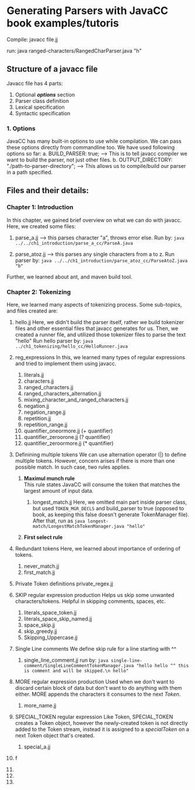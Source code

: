 # Generating Parsers with JavaCC book examples/tutoris


Compile:
javacc file.jj

run:
java ranged-characters/RangedCharParser.java "h"

## Structure of a javacc file
Javacc file has 4 parts:
1. Optional **_options_** section
2. Parser class definition
3. Lexical specification
4. Syntactic specification

### 1. Options
JavaCC has many built-in options to use while compilation. We can pass these options directly from commandline too. We have used following options so far:
a. BUILD_PARSER: true; --> This is to tell javacc compiler we want to build the parser, not just other files.
b. OUTPUT_DIRECTORY: "./path-to-parser-directory"; --> This allows us to compile/build our parser in a path specified.



## Files and their details:
### Chapter 1: Introduction
In this chapter, we gained brief overview on what we can do with javacc. Here, we created some files:
1. parse_a.jj --> this parses character "a", throws error else.
   Run by: `java ../../ch1_introduction/parse_a_cc/ParseA.java`

2. parse_atoz.jj --> this parses any single characters from a to z.
   Run parser by: `java ../../ch1_introduction/parse_atoz_cc/ParseAtoZ.java "b"`

Further, we learned about ant, and maven build tool.

### Chapter 2: Tokenizing
Here, we learned many aspects of tokenizing process. Some sub-topics, and files created are:

1. hello.jj
    Here, we didn't build the parser itself, rather we build tokenizer files and other essential files that javacc generates for us.
    Then, we created a runner file, and utilized those tokenizer files to parse the text "hello"
   Run hello parser by: `java ../ch1_tokenizing/hello_cc/HelloRunner.java`

2. reg_expressions
   In this, we learned many types of regular expressions and tried to implement them using javacc.
   1. literals.jj
   2. characters.jj
   3. ranged_characters.jj
   4. ranged_characters_alternation.jj
   5. mixing_character_and_ranged_characters.jj
   6. negation.jj
   7. negation_range.jj
   8. repetition.jj
   9. repetition_range.jj
   10. quantifier_oneormore.jj (+ quantifier)
   11. quantifier_zeroorone.jj (? quantifier)
   12. quantifier_zeroormore.jj (* quantifier)
   

3. Definining multiple tokens
   We can use alternation operator (|) to define multiple tokens. 
   However, concern arises if there is more than one possible match. In such case, two rules applies. 
   1. **Maximul munch rule** <br> This rule states JavaCC will consume the token that matches the largest amount of input data.
      1. longest_match.jj
      Here, we omitted main part inside parser class, but used  `TOKEN_MGR_DECLS` and build_parser to true (opposed to book, as keeping this false doesn't generate TokenManager file).
      After that, run as `java longest-match/LongestMatchTokenManager.java "hello"`
      
   2. **First select rule**
4. Redundant tokens
   Here, we learned about importance of ordering of tokens. 
   1. never_match.jj 
   2. first_match.jj

5. Private Token definitions
   private_regex.jj
   
6. SKIP regular expression production
   Helps us skip some unwanted characters/tokens. Helpful in skipping comments, spaces, etc.
   1. literals_space_token.jj 
   2. literals_space_skip_named.jj 
   3. space_skip.jj 
   4. skip_greedy.jj 
   5. Skipping_Uppercase.jj
   

7. Single Line comments
   We define skip rule for a line starting with ^^
   1. single_line_comment.jj
   run by: `java single-line-comment/SingleLineCommentTokenManager.java "hello hello ^^ this is comment and will be skipped.\n hello"`


8. MORE regular expression production
   Used when we don't want to discard certain block of data but don't want to do anything with them either.
   MORE appends the characters it consumes to the next _Token_.
      1. more_name.jj
9. SPECIAL_TOKEN regular expression
   Like Token, SPECIAL_TOKEN creates a Token object, however the newly-created token is not directly added to the Token stream, instead it is assigned to a _specialToken_ on a next Token object that's created.
   1. special_a.jj
10. f
11. 
9. 
9. 
